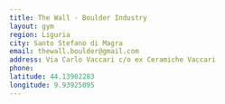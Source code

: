 ```yaml
---
title: The Wall - Boulder Industry
layout: gym
region: Liguria
city: Santo Stefano di Magra
email: thewall.boulder@gmail.com
address: Via Carlo Vaccari c/o ex Ceramiche Vaccari
phone: 
latitude: 44.13902283
longitude: 9.93925095
---
```


